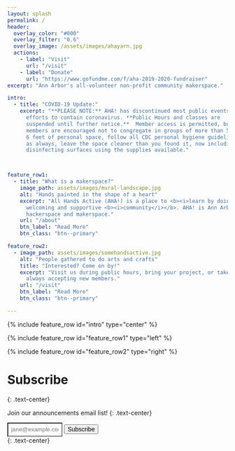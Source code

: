 ```yaml
---
layout: splash
permalink: /
header:
  overlay_color: "#000"
  overlay_filter: "0.6"
  overlay_image: /assets/images/ahayarn.jpg
  actions:
    - label: "Visit"
      url: "/visit"
    - label: "Donate"
      url: "https://www.gofundme.com/f/aha-2019-2020-fundraiser"
excerpt: "Ann Arbor's all-volunteer non-profit community makerspace."

intro:
  - title: "COVID-19 Update:"
    excerpt: "**PLEASE NOTE:** AHA! has discontinued most public events in
      efforts to contain coronavirus. **Public Hours and classes are
      suspended until further notice.**  Member access is permitted, but
      members are encouraged not to congregate in groups of more than 5, allow
      6 feet of personal space, follow all CDC personal hygiene guidelines, and
      as always, leave the space cleaner than you found it, now including
      disinfecting surfaces using the supplies available."



feature_row1:
  - title: "What is a makerspace?"
    image_path: assets/images/mural-landscape.jpg
    alt: "Hands painted in the shape of a heart"
    excerpt: "All Hands Active (AHA!) is a place to <b><i>learn by doing</i></b> with a
      welcoming and supportive <b><i>community</i></b>. AHA! is Ann Arbor's original
      hackerspace and makerspace."
    url: "/about"
    btn_label: "Read More"
    btn_class: "btn--primary"

feature_row2:
  - image_path: assets/images/somehandsactive.jpg
    alt: "People gathered to do arts and crafts"
    title: "Interested? Come on by!"
    excerpt: "Visit us during public hours, bring your project, or take a class! We always have volunteering opportunities and are
      always accepting new members."
    url: "/visit"
    btn_label: "Read More"
    btn_class: "btn--primary"

---
```


{% include feature_row id="intro" type="center" %}

{% include feature_row id="feature_row1" type="left" %}

{% include feature_row id="feature_row2" type="right" %}

# Subscribe
{: .text-center}

Join our announcements email list!
{: .text-center}

<div>
  <input type="text" name="email" id="email" placeholder="jane@example.com" aria-labelledby="searchbutton" style="width: 25%; background-color: #fff; padding:.5em">
  <button class="btn btn--primary" style="font-size: 1em">Subscribe</button>
</div>
{: .text-center}
